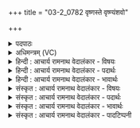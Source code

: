 +++
title = "03-2_0782 वृष्णस्ते वृष्ण्यंशवो"

+++
<details><summary>पदपाठः</summary>

वृ꣡ष꣢꣯णः। ते꣣। वृ꣡ष्ण्य꣢꣯म्। श꣡वः꣢꣯। वृ꣡षा꣢꣯। व꣡न꣢꣯म्। वृ꣡षा꣢꣯। सु꣣तः꣢। सः। त्वम्। वृ꣣षन्। वृ꣡षा꣢꣯। इत्। अ꣣सि। ७८२।
</details>

<details><summary>अधिमन्त्रम् (VC)</summary>

- पवमानः सोमः
- कश्यपो मारीचः
- गायत्री
- षड्जः
</details>

<details><summary>हिन्दी : आचार्य रामनाथ वेदालंकार - विषयः</summary>

अगले मन्त्र में पुनः परमात्मा,आचार्य और राजा की स्तुति है।
</details>

<details><summary>हिन्दी : आचार्य रामनाथ वेदालंकार - पदार्थः</summary>

पदार्थान्वय -  हे (वृषन्) सुख, सम्पत्ति, विद्या आदि की वर्षा करनेवाले परमात्मन्, आचार्य और राजन् ! (वृष्णः ते) वर्षक आपका (शवः) बल (वृष्ण्यम्) सुख, शान्ति, धन आदि की वर्षा करने के स्वभाववाला है। आपका (वनम्) तेज भी (वृषा) सुख आदि की वर्षा करनेवाला है। (सुतः) आपसे उत्पन्न किया गया वृष्टिरस, विद्यारस और रक्षारस भी (वृषा) सुख आदि की वर्षा करनेवाला है। (सः त्वम्) वह आप (वृषा इत्) बादल ही (असि) हो ॥२॥ इस मन्त्र में सोमपदवाच्य परमेश्वर आदि में बादल का आरोप होने से रूपकालङ्कार है। ‘वृष्ण, वृष्ण’ में छेकानुप्रास, ‘वृषा, वृषा’ में लाटानुप्रास और ‘वृष्, वृष्, वृषा, वृषा, वृष, वृषे’ में वृत्त्यनुप्रास है ॥२॥
</details>

<details><summary>हिन्दी : आचार्य रामनाथ वेदालंकार - भावार्थः</summary>

भावार्थ -  जगदीश्वर,राजा और आचार्य ये तीनों ही मनुष्यों को ऐहिक तथा पारलौकिक उन्नति प्राप्त कराने में सहायक होते हैं ॥२॥
</details>

<details><summary>संस्कृत : आचार्य रामनाथ वेदालंकार - विषयः</summary>

अथ पुनरपि परमात्माऽऽचार्यनृपतयः स्तूयन्ते।
</details>

<details><summary>संस्कृत : आचार्य रामनाथ वेदालंकार - पदार्थः</summary>

पदार्थान्वय -  हे (वृषन्) सुखसम्पद्विद्यादिवर्षक परमात्मन् आचार्य नृपते च ! (वृष्णः ते) वर्षकस्य तव (शवः) बलम् (वृष्ण्यम्) सुखशान्तिधनादीनां वर्षणशीलं भवति, (वनम्) तव तेजः अपि (वृषा) सुखादीनां वर्षकं भवति। [वनम् इति रश्मिनाम। निघं० १।५। वृषा इत्यत्र लिङ्गव्यत्ययः।] (सुतः) त्वया उत्पादितः वृष्टिरसः, विद्यारसः रक्षारसश्चापि (वृषा) सुखादिवर्षको भवति। (सः त्वम्) तादृशः त्वम् (वृषा इत्) मेघः एव (असि) वर्तसे ॥२॥ अत्र सोमवाच्येषु परमेश्वरादिषु मेघारोपाद् रूपकालङ्कारः। ‘वृष्ण वृष्ण’ इति छेकानुप्रासः। वृषा वृषा इति लाटानुप्रासः। वृष्, वृष्, वृषा, वृषा, वृष, वृषे इति वृत्त्यनुप्रासः ॥२॥
</details>

<details><summary>संस्कृत : आचार्य रामनाथ वेदालंकार - भावार्थः</summary>

भावार्थ -  जगदीश्वरो नृपतिराचार्यश्च त्रयोऽप्येते जनानामैहिकपारलौकिकोत्कर्ष-प्रदानाय सहायका जायन्ते ॥२॥
</details>

<details><summary>संस्कृत : आचार्य रामनाथ वेदालंकार - पादटिप्पनी</summary>

टिप्पनी -   २.ऋ० ९।६४।२,‘सुतः’ इत्यत्र ‘म॑दः’ इति भेदः। ‘स त्वं’ इत्यत्र च ‘स॒त्यं’ इति पाठः।
</details>